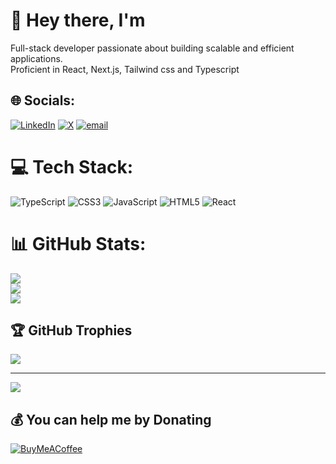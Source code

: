 # 👋 Hey there, I'm
Full-stack developer passionate about building scalable and efficient applications. <br>Proficient in React, Next.js, Tailwind css and Typescript


## 🌐 Socials:
[![LinkedIn](https://img.shields.io/badge/LinkedIn-%230077B5.svg?logo=linkedin&logoColor=white)](https://linkedin.com/in/yusuf-sayyed-1b7aa6206/) [![X](https://img.shields.io/badge/X-black.svg?logo=X&logoColor=white)](https://x.com/Str_DegenJ) [![email](https://img.shields.io/badge/Email-D14836?logo=gmail&logoColor=white)](mailto:sayyedyusuf78210@gmail.com) 

# 💻 Tech Stack:
![TypeScript](https://img.shields.io/badge/typescript-%23007ACC.svg?style=for-the-badge&logo=typescript&logoColor=white) ![CSS3](https://img.shields.io/badge/css3-%231572B6.svg?style=for-the-badge&logo=css3&logoColor=white) ![JavaScript](https://img.shields.io/badge/javascript-%23323330.svg?style=for-the-badge&logo=javascript&logoColor=%23F7DF1E) ![HTML5](https://img.shields.io/badge/html5-%23E34F26.svg?style=for-the-badge&logo=html5&logoColor=white) ![React](https://img.shields.io/badge/react-%2320232a.svg?style=for-the-badge&logo=react&logoColor=%2361DAFB)
# 📊 GitHub Stats:
![](https://github-readme-stats.vercel.app/api?username=Yusuf-Sayyed&theme=codeSTACKr&hide_border=false&include_all_commits=false&count_private=true)<br/>
![](https://github-readme-streak-stats.herokuapp.com/?user=Yusuf-Sayyed&theme=codeSTACKr&hide_border=false)<br/>
![](https://github-readme-stats.vercel.app/api/top-langs/?username=Yusuf-Sayyed&theme=codeSTACKr&hide_border=false&include_all_commits=false&count_private=true&layout=compact)

## 🏆 GitHub Trophies
![](https://github-profile-trophy.vercel.app/?username=Yusuf-Sayyed&theme=default&no-frame=true&no-bg=true&margin-w=4)

---
[![](https://visitcount.itsvg.in/api?id=Yusuf-Sayyed&icon=0&color=0)](https://visitcount.itsvg.in)

  ## 💰 You can help me by Donating
  [![BuyMeACoffee](https://img.shields.io/badge/Buy%20Me%20a%20Coffee-ffdd00?style=for-the-badge&logo=buy-me-a-coffee&logoColor=black)](https://buymeacoffee.com/https://buymeacoffee.com/yusufsayyed) 

  
<!-- Proudly created with GPRM ( https://gprm.itsvg.in ) -->
